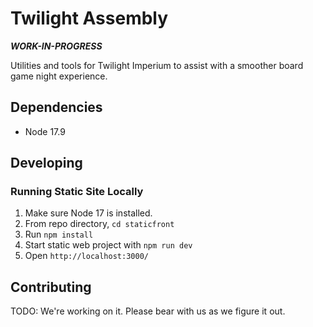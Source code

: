 # Twilight Assembly

_**WORK-IN-PROGRESS**_

Utilities and tools for Twilight Imperium to assist with a smoother board game night experience.

## Dependencies

* Node 17.9

## Developing

### Running Static Site Locally

1. Make sure Node 17 is installed.
3. From repo directory, `cd staticfront`
4. Run `npm install`
5. Start static web project with `npm run dev`
6. Open `http://localhost:3000/`

## Contributing

TODO: We're working on it. Please bear with us as we figure it out.
